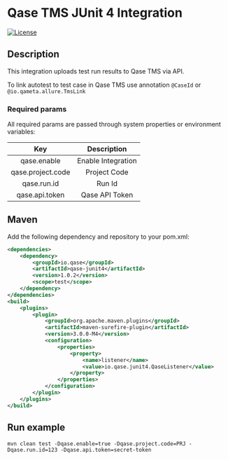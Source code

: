 # Qase TMS JUnit 4 Integration #
[![License](https://lxgaming.github.io/badges/License-Apache%202.0-blue.svg)](https://www.apache.org/licenses/LICENSE-2.0)

## Description ##
This integration uploads test run results to Qase TMS via API.

To link autotest to test case in Qase TMS use annotation `@CaseId` or `@io.qameta.allure.TmsLink`

### Required params ###
All required params are passed through system properties or environment variables:

|  Key              | Description |
| :---------------: | :----------: |
| qase.enable       | Enable Integration |
| qase.project.code | Project Code |
| qase.run.id       | Run Id |
| qase.api.token    | Qase API Token |

## Maven ##

Add the following dependency and repository to your pom.xml:
```xml
<dependencies>
    <dependency>
        <groupId>io.qase</groupId>
        <artifactId>qase-junit4</artifactId>
        <version>1.0.2</version>
        <scope>test</scope>
    </dependency>
</dependencies>
<build>
    <plugins>
        <plugin>
            <groupId>org.apache.maven.plugins</groupId>
            <artifactId>maven-surefire-plugin</artifactId>
            <version>3.0.0-M4</version>
            <configuration>
                <properties>
                    <property>
                        <name>listener</name>
                        <value>io.qase.junit4.QaseListener</value>
                    </property>
                </properties>
            </configuration>
        </plugin>
    </plugins>
</build>

```

## Run example ##

```
mvn clean test -Dqase.enable=true -Dqase.project.code=PRJ -Dqase.run.id=123 -Dqase.api.token=secret-token
```
